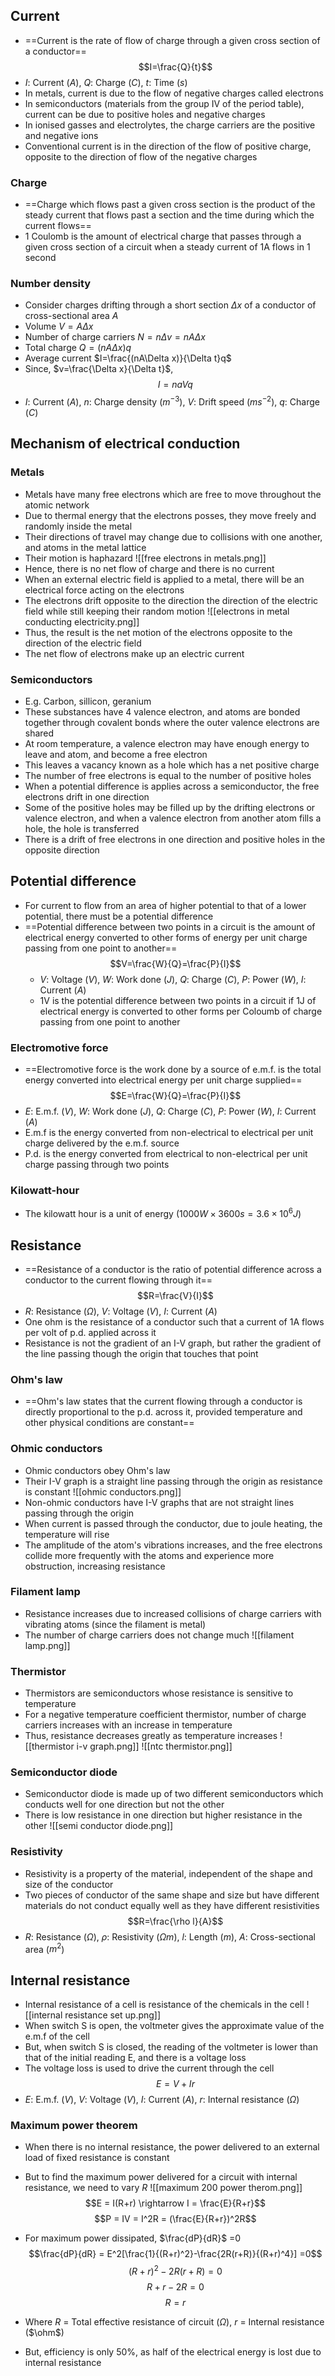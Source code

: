 ## Current
- ==Current is the rate of flow of charge through a given cross section of a conductor==
  $$I=\frac{Q}{t}$$
- $I$: Current ($A$), $Q$: Charge ($C$), $t$: Time ($s$)
- In metals, current is due to the flow of negative charges called electrons
- In semiconductors (materials from the group IV of the period table), current can be due to positive holes and negative charges
- In ionised gasses and electrolytes, the charge carriers are the positive and negative ions
- Conventional current is in the direction of the flow of positive charge, opposite to the direction of flow of the negative charges
### Charge
- ==Charge which flows past a given cross section is the product of the steady current that flows past a section and the time during which the current flows==
- 1 Coulomb is the amount of electrical charge that passes through a given cross section of a circuit when a steady current of 1A flows in 1 second
### Number density
- Consider charges drifting through a short section $\Delta x$ of a conductor of cross-sectional area $A$
- Volume $V=A\Delta x$
- Number of charge carriers $N=n\Delta v=nA\Delta x$
- Total charge $Q=(nA\Delta x)q$
- Average current $I=\frac{(nA\Delta x)}{\Delta t}q$
- Since, $v=\frac{\Delta x}{\Delta t}$, 
  $$I=naVq$$
- $I$: Current ($A$), $n$: Charge density ($m^{-3}$), $V$: Drift speed ($ms^{-2}$), $q$: Charge ($C$)
## Mechanism of electrical conduction
### Metals
- Metals have many free electrons which are free to move throughout the atomic network
- Due to thermal energy that the electrons posses, they move freely and randomly inside the metal
- Their directions of travel may change due to collisions with one another, and atoms in the metal lattice
- Their motion is haphazard
![[free electrons in metals.png]]
- Hence, there is no net flow of charge and there is no current
- When an external electric field is applied to a metal, there will be an electrical force acting on the electrons
- The electrons drift opposite to the direction the direction of the electric field while still keeping their random motion
![[electrons in metal conducting electricity.png]]
- Thus, the result is the net motion of the electrons opposite to the direction of the electric field
- The net flow of electrons make up an electric current
### Semiconductors
- E.g. Carbon, sillicon, geranium
- These substances have 4 valence electron, and atoms are bonded together through covalent bonds where the outer valence electrons are shared
- At room temperature, a valence electron may have enough energy to leave and atom, and become a free electron
- This leaves a vacancy known as a hole which has a net positive charge
- The number of free electrons is equal to the number of positive holes
- When a potential difference is applies across a semiconductor, the free electrons drift in one direction
- Some of the positive holes may be filled up by the drifting electrons or valence electron, and when a valence electron from another atom fills a hole, the hole is transferred
- There is a drift of free electrons in one direction and positive holes in the opposite direction
## Potential difference
- For current to flow from an area of higher potential to that of a lower potential, there must be a potential difference
- ==Potential difference between two points in a circuit is the amount of electrical energy converted to other forms of energy per unit charge passing from one point to another==
  $$V=\frac{W}{Q}=\frac{P}{I}$$
  - $V$: Voltage ($V$), $W$: Work done ($J$), $Q$: Charge ($C$), $P$: Power ($W$), $I$: Current ($A$)
  - 1V is the potential difference between two points in a circuit if 1J of electrical energy is converted to other forms per Coloumb of charge passing from one point to another
### Electromotive force
- ==Electromotive force is the work done by a source of e.m.f. is the total energy converted into electrical energy per unit charge supplied==
  $$E=\frac{W}{Q}=\frac{P}{I}$$
- $E$: E.m.f. ($V$), $W$: Work done ($J$), $Q$: Charge ($C$), $P$: Power ($W$), $I$: Current ($A$)
- E.m.f is the energy converted from non-electrical to electrical per unit charge delivered by the e.m.f. source
- P.d. is the energy converted from electrical to non-electrical per unit charge passing through two points
### Kilowatt-hour
- The kilowatt hour is a unit of energy ($1000W\times3600s=3.6\times10^6J$)
## Resistance
- ==Resistance of a conductor is the ratio of potential difference across a conductor to the current flowing through it==
  $$R=\frac{V}{I}$$
- $R$: Resistance ($\Omega$), $V$: Voltage ($V$), $I$: Current ($A$)
- One ohm is the resistance of a conductor such that a current of 1A flows per volt of p.d. applied across it
- Resistance is not the gradient of an I-V graph, but rather the gradient of the line passing though the origin that touches that point
### Ohm's law
- ==Ohm's law states that the current flowing through a conductor is directly proportional to the p.d. across it, provided temperature and other physical conditions are constant==
### Ohmic conductors
- Ohmic conductors obey Ohm's law
- Their I-V graph is a straight line passing through the origin as resistance is constant
![[ohmic conductors.png]]
- Non-ohmic conductors have I-V graphs that are not straight lines passing through the origin
- When current is passed through the conductor, due to joule heating, the temperature will rise
- The amplitude of the atom's vibrations increases, and the free electrons collide more frequently with the atoms and experience more obstruction, increasing resistance
### Filament lamp
- Resistance increases due to increased collisions of charge carriers with vibrating atoms (since the filament is metal)
- The number of charge carriers does not change much
![[filament lamp.png]]
### Thermistor
- Thermistors are semiconductors whose resistance is sensitive to temperature
- For a negative temperature coefficient thermistor, number of charge carriers increases with an increase in temperature
- Thus, resistance decreases greatly as temperature increases
![[thermistor i-v graph.png]]
![[ntc thermistor.png]]
### Semiconductor diode
- Semiconductor diode is made up of two different semiconductors which conducts well for one direction but not the other
- There is low resistance in one direction but higher resistance in the other
![[semi conductor diode.png]]
### Resistivity
- Resistivity is a property of the material, independent of the shape and size of the conductor
- Two pieces of conductor of the same shape and size but have different materials do not conduct equally well as they have different resistivities
  $$R=\frac{\rho l}{A}$$
- $R$: Resistance ($\Omega$), $\rho$: Resistivity ($\Omega m$), $l$: Length ($m$), $A$: Cross-sectional area ($m^2$)
## Internal resistance
- Internal resistance of a cell is resistance of the chemicals in the cell
![[internal resistance set up.png]]
- When switch S is open, the voltmeter gives the approximate value of the e.m.f of the cell
- But, when switch S is closed, the reading of the voltmeter is lower than that of the initial reading E, and there is a voltage loss
- The voltage loss is used to drive the current through the cell
$$E=V+Ir$$
- $E$: E.m.f. ($V$), $V$: Voltage ($V$), $I$: Current ($A$), $r$: Internal resistance ($\Omega$)
### Maximum power theorem
- When there is no internal resistance, the power delivered to an external load of fixed resistance is constant

- But to find the maximum power delivered for a circuit with internal resistance, we need to vary $R$
![[maximum 200 power therom.png]]
$$E = I(R+r) \rightarrow I = \frac{E}{R+r}$$
$$P = IV = I^2R = (\frac{E}{R+r})^2R$$
- For maximum power dissipated, $\frac{dP}{dR}$ =0
$$\frac{dP}{dR} = E^2[\frac{1}{(R+r)^2}-\frac{2R(r+R)}{(R+r)^4}] =0$$
$$(R+r)^2 - 2R(r+R) = 0$$
$$R + r -2R =0$$
$$R = r$$
- Where $R$ = Total effective resistance of circuit ($\Omega$), $r$ = Internal resistance ($\ohm$)
- But, efficiency is only 50%, as half of the electrical energy is lost due to internal resistance
